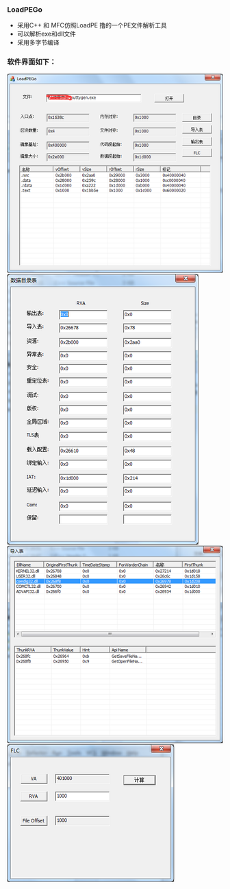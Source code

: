 ### LoadPEGo 
* 采用C++ 和 MFC仿照LoadPE 撸的一个PE文件解析工具
* 可以解析exe和dll文件
* 采用多字节编译

### 软件界面如下：
![](loadpe1.png)
<br>
![](loadpe2.png)
<br>
![](loadpe3.png)
<br>
![](loadpe4.png)